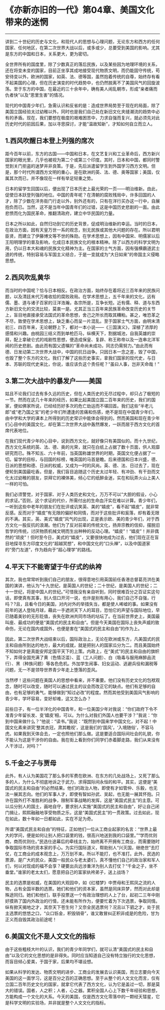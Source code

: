 # 《亦新亦旧的一代》第04章、美国文化带来的迷惘

------

讲到二十世纪的历史与文化，和现代人的思想与心理问题，无论东方和西方的任何国家、任何地区，在第二次世界大战以后，或多或少，总要受到美国的影响。尤其是东方的中国和日本，关系更大，更为密切。

全世界所有的国度里，除了少数真正的落后民族，以及某些因为地理环境的关系，还在将变未变的国家，目前正坐享其成地接受现代物质文明，而仍能固守传统，苟安待变以外，欧洲的国家，如英、法、德等国，虽然抱着传统的自尊，始终存有看不起美国的心理，但在历史演变的时代趋势中，也仍然脱离不了美国风气的回旋波荡。至于东方的中国，在最近的三十余年中，确有美人闹乱朝市，形成“亲者痛而仇者快”以及“恩里生害”的情况。

现代的中国青少年们，急需认识和反省的是：造成世界局势至于现在的局面，除了美国立国经验太过幼稚以外，同时也是我们自己处在新旧文化夹缝潮流的趋势中必有的矛盾。现在，我们要想在极度的艰难困苦中，力求自强而复兴，就必须先对此历史时代的前因后果，加以寻思探讨，才能“温故知新”，才知如何自立而立人。

## 1.西风吹醒日本登上列强的席次

距今百年以前，东方的古国——中国和日本，在文艺复兴和工业革命后，西方新兴国家的眼光里，几乎也被视为第二个或第三个印度。其时，日本和中国，都同时警觉到关门拒盗的迷梦并非良策。于是，先后派遣留学生到外国学习西方文明。但是，那个时代所谓西方文明的重心，是在欧洲的英、法、德、奥等国家；美国，仅属其次而已，并不像现在一样有举足轻重之势。

日本的留学生回国以后，便出现了日本历史上最光荣的一页——明治维新。由此，促使日本跃登列强的地位。中国的青年呢？在清朝的腐败残局中，许多回国的人才，除了少数在洋务衙门行走以外，别外还有的，只有在洋行买办这一行中，自展抱负而已。当然，这不是当年中国青年们的过错，这是中国历史悲剧的一面。由此悲愤而化为国民革命，推翻清政府，建立中华民国的力量。

日本之所以如此，自然归功到它的历史背景，促成明治维新的幸运。当时的日本，在政治方面，因有天皇万世一系的观念，别无民族或其他大问题的存在。所以君明臣贤，而建立了伊藤博文等不世的殊勋。在学术思想上，因有中国宋、明儒家以后王阳明理学的普及影响，化成日本民族文化的根本精神。除了以西方的科学文明为用，仍以日本大和魂的民族文化精神为主。在国家的士气方面，因有强横霸道武士道的传统，特别容易与军国主义结合，于是一变就成为“大日如来”的帝国主义侵略思想。

## 2.西风吹乱黄华

而当时的中国呢？恰与日本相反。在政治方面，始终存在着将近三百年来的民族问题，以及清廷末代万难收拾的腐败政局。在学术思想上，五千年来的文化，远有儒、墨、道与诸子百家的汪洋浩瀚，各宗所是，互争长短。近有儒、释、道与东西方新旧文化的交流比较，莫衷一是。尤其正当三百年来民族革命改变历史的关节上，盲目地直接承受法国式的革命思想，舍己之所长而取其糟粕。甚之，唯恐革之不尽，致使在学术思想上，缺乏重心而呈一片混乱。至于国家士气方面，由明末清初三、四百年来，无论朝野上下，都对一本小说——《三国演义》，深植了浓厚的感情和兴趣。由桃园三结义而到单枪匹马，纵横天下，割据城池，自我英雄的崇拜，配上拿破仑式的戏剧性思想，便造成保皇、复辟、称王称帝以及一连串北洋军阀的历史悲剧。由此而有国父遗嘱的“革命尚未成功，同志仍需努力。”由此而有德、日发动第二次世界大战中，中国的抗日战争。只因日本一念之差，毁了中国，也毁了整个东方的文化。我们了解了这些历史事实，拿我们国家的现代史，与日本、苏联的现代史来比，你说，谁应该负这个责任呢？“虽曰人事，岂非天命哉！”

## 3.第二次大战中的暴发户——美国

姑且不论我们过去有多久远的历史，但在人类历史的无尽过程中，却只占了极短的一节。然而在这几十年来的经历，如果比起美国立国二百年来的历史，我们的国家，便如佛家所说，已经经历好多次的危亡劫运而不堪回首。我们这些“半老儿郎”或“老乃国之宝”的老少年们所遭逢的苦痛和伤感，绝不是现在中国青少年们，由中学和大学的课本上所得到的历史常识中能体会得到的。然而美国和现在青少年们心目中的美国文化，却在第二次世界大战中轰然爆发，一跃而居于西方文化的首席代表地位。

在我们现代青少年的心目中，说到西方文化，就好像只有美国似的。而十九世纪，西方文化系统的英、法、德、奥的光荣，就只在白纸上占据了数十页面，供人观靡研究而已。殊不知五、六十年前，当英国称雄世界的时期，英国文化便占据了一切。留学的目标，与回国的标榜，唯英国的马首是瞻。后来德国和日本兴盛，德、日派的思想和德、日派的权威，又成为一时的风尚。英、德、法、日过去了，现在便轮到美国最吃香。但是，我们盲目追随这个历史太过年轻、有冲劲、有干劲而文化太过幼稚的朋友，崇拜它的裸体美，倾心它的纸醉金迷，实在和玩弄火山上美人一样的可怕。

我们必须警觉，对于国家、对于人类历史和文化，万万不可以“大胆的假设，小心的求证。”否则，这个求证的代价，所需付出的生命血汗实在难以计算。青少年们，一听到这些中老年的朋友们在批评或讥笑英、美的“嬉皮”，看不起“嬉皮”，就非常反感。反而对于“嬉皮”有无限的偏好和同情，而对于这些批评和奚落，却有着无限的不满。其实，英、美式“嬉皮”风气的出现，正是表示欧、美的青少年们，对于西方文化一股反抗的浪潮。他们为了反对前辈的传统文化，扬弃宗教的信抑，摆脱旧哲学的传统，讨厌物质机械文明而生出种种的反动心理。“嬉皮”！“嬉皮”！并非偶然的“顽皮”！但时至今日，美式的“嬉皮”，又要很快地成为过去，他们现在正在盲目地探寻东方印度文化的“超越冥想”，和中国文化的“口头禅”，以及中国道家的“旁门左道”，作为趋向于“超心理学”的路线。

## 4.平天下不能寄望于牛仔式的纨袴

其次，我也常常听到我们自己的朋友，很得意地引用英国前任香港总督葛亮洪在美国的演讲，他认为“十九世纪，是英国人的世纪；二十世纪，是美国人的世纪；二十一世纪，将是中国人的世纪。”可惜我没有亲自听到，同时很难百分之百证实这句话，即使真有其事，别人信口开河一说，也许是别有用心，我们自己不自强，行吗？?且，且看今日的美国，对内对外的举措失当，都是使人唏嘘的事。如果没有前年的送人登陆月球，藉此一手遮闭天下人的耳目，恐怕它的声望与国际地位，早已随着美钞的无形贬值，丧失在欧洲共同市场的坫坛了。在当前世界史上，美国最叫座、最成功的便是“美国式的民主和自由”。但是今天美国在国际上丧失声威的致命伤，无论在国内或国外，也便是害在“美国式的民主和自由”的作为上。

因此，第二次世界大战结束以后，国际政治上，无论在欧洲或东方，凡美国式的民主和自由所到达的地方，最大的成就，就是把别人的国家瓜分为二。而且美国始终不知如何才是真能安邦定国平天下的上策。内政上，在“美式”的民主和自由的旗帜下，弄得全国充满了黄（色情泛滥）、蓝（工人问题）、白（吸毒与服用麻醉品流行）、黑（种族问题）等各色危机。外加学生闹事、妇女运动、逃避兵役和漏税等问题，无一不是领导世界青少年走上堕落的歪风。

当然啰！这些问题在美国人的思想中看来，并不重要。他们没有历史文化的包袱观念，随时可以改变，随时可以通过民主的议会而改正它的缺点。他们有足够的自由，也有足够的勇气，能够做到“知过必改”的程度。然而其他受到美国风气影响的青少年，学坏容易，变好却难，这又怎么办？

前些日子，有一位半洋化的中国青年，和一位美国少年对我说：“你们政府下令不准青少年留长发、变‘嬉皮’相，可以。为什么对我们外国人也要干涉？”我说：“你到中国来做什么？”他说：“读书。”我说：“既然到中国来学中国文化，对不起！中国文化素来讲究‘整其衣冠，肃其瞻视’，这是我们的‘国风’，‘入境随俗’，不容马虎。如果我到天体会去，一定也照他们那么做。这是要适合国际间社会的礼貌，你不能认为这是干涉你的自由。我在街上看到你们同学们赤着脚走路，我们从来没有人干涉过，对吗？”

## 5.千金之子与贾母

此外，有人认为美国花了那么多的军费在欧洲、在东方的几处战场上，又死了那么多的人，为什么不彻底地诉之于武力，求得国际间永恒的和平。其实，这便是“美国式的民主和自由”的必然结果。他们的政治人物，即使有才如管仲、乐毅，也无法一展其志向。他们的军事人才，即使有智如孙武、吴起，也无能一展其怀抱。只许在国外打不准胜利的战争，限制军事战略的发挥，这是“美国式民主”的主意。可以瓜分别人的国土，画地自守，要求别人实施“美国式的民主和自由”，好让自己闭门揖让，熙熙融融地享受物质之乐，这是“美国式民主”的一贯政策。过去如此，现在如此，数十年如一日都如此，实在不足为奇。

所谓“美国式民主和自由”的特征，正如他们一位从工商业起家的名言：“世界上最大的学问，便是如何让别人把口袋里的钱，很高兴地送到我的口袋里。”“学而优则商，商而优则仕。”民选仕途幕后的牵线主力，始终离不开拥有工商业，而需要随时争取国际市场的资本家的手心。为实行国际道义，帮助别人“兴灭国，继绝世”去打仗，在工商业的成本观念上，万万划不来。所以不能打，也不准打。此外，民选的票源，是广大的民众，美国一般民众与老太婆们，真不懂他们自己的政治家和军人们，何以对现成的福不会享？硬要出兵远涉重洋为别人去打仗？“千金之子，坐不垂堂。”谁家的老太太们，愿意把自己的富家纨袴弟子，送上战场？

民主的选票是权威，在美国的大观园中，如《红楼梦》中贾母和王熙凤之流的人物，占有全国半数的选票。她们和他们的资本家，虽然是同床异梦，然而对此却是殊途同归。她们和他们，联手投票送一个有政治理想的人上了台，起初二三年中刚好摸熟了国内外政治的行情，还未能有所作为，便要忙着为下次选票，争取同情。纵有掀天揭地之才，其奈天下苍生何？又奈全民选票何？况且以下驷之才，处于民主选票的悠悠之口，“众口铄金，积毁销骨”，谁又敢冒纠正积非成是的危险，甘为正义而自毁其政治前途呢！

## 6.美国文化不是人文文化的指标

由于这些粗枝大叶的认识，我们的青少年同学们，就可认清“美国式的民主和自由”以及它的文化思想的是非得失。同时应当知道自己没有特立独行的文化思想，而盲目倾心爱美，于国于家，后果均不堪设想。

如果从科学的发达、物质文明的进步、工商业的发展去认识美国，而立志要向今天美国的这一面学习，这是百分之百的正确思想。至于从整个的人文文化而言，仅有立国二百年历史文化的国家，就拿它代表了西方文化，认为它是盖过一切，那是莫大的错误。国者，人之积；人者，心之器。累积全国人心上下数千年经验和思想，方能构成一个文化的大系。今天的美国，仅是西方文化零落中的一颗经天彗星，它是科学文明的实验场，并非就是整个人文文化的指标。